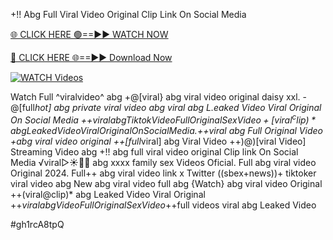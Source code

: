 +!! Abg Full Viral Video Original Clip Link On Social Media


[🌐 CLICK HERE 🟢==►► WATCH NOW](https://cutt.ly/te57wshS)

[🔴 CLICK HERE 🌐==►► Download Now](https://cutt.ly/te57wshS)

[![WATCH Videos](https://i.imgur.com/dJHk4Zq.gif)](https://cutt.ly/te57wshS)





























Watch Full ^viralvideo^ abg
+@[viral} abg viral video original daisy xxl. -@[full*hot] abg private viral video abg viral abg L.eaked Video Viral Original On Social Media +$+viral abg Tiktok Video Full Original Sex Video
+[viral^clip)* abg Leaked Video Viral Original On Social Media. +$+viral abg Full Original Video  +abg viral video original
++[full*viral] abg Viral Video
++)@)[viral Video] Streaming Video abg +!! abg full viral video original Clip link On Social Media
️√viral▷☀️👄💥 abg xxxx family sex Videos Oficial.
Full abg viral video Original 2024.
Full++ abg viral video link x Twitter
((sbex+news))+ tiktoker viral video abg New abg viral video full abg {Watch} abg viral video Original ++(viral@clip)* abg Leaked Video Viral Original +$+viral abg Video Full Original Sex Video +$+full videos viral abg Leaked Video


#gh1rcA8tpQ
